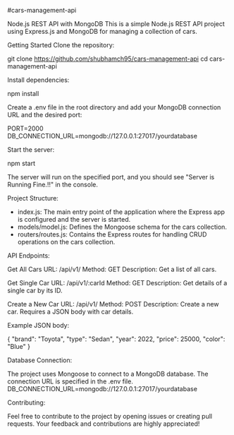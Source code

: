 #cars-management-api

 Node.js REST API with MongoDB This is a simple Node.js REST API project using Express.js and MongoDB for managing a collection of cars.

 Getting Started 
 Clone the repository:
 
 git clone https://github.com/shubhamch95/cars-management-api
 cd cars-management-api

 Install dependencies:
 
 npm install

Create a .env file in the root directory and add your MongoDB connection URL and the desired port:

PORT=2000 
DB_CONNECTION_URL=mongodb://127.0.0.1:27017/yourdatabase

Start the server:

 npm start

The server will run on the specified port, and you should see "Server is Running Fine.!!" in the console.

Project Structure:

* index.js: The main entry point of the application where the Express app is configured and the server is started.
* models/model.js: Defines the Mongoose schema for the cars collection.
* routers/routes.js: Contains the Express routes for handling CRUD operations on the cars collection.

 API Endpoints:

 Get All Cars URL:
 /api/v1/ 
 Method: GET 
 Description: Get a list of all cars.

 Get Single Car URL: 
 /api/v1/:carId 
 Method: GET 
 Description: Get details of a single car by its ID.

 Create a New Car URL:
/api/v1/ 
Method: POST 
Description: Create a new car. Requires a JSON body with car details.

Example JSON body: 

{
 "brand": "Toyota",
 "type": "Sedan", 
"year": 2022,
 "price": 25000,
 "color": "Blue" 
}

Database Connection:

The project uses Mongoose to connect to a MongoDB database.
The connection URL is specified in the .env file.
DB_CONNECTION_URL=mongodb://127.0.0.1:27017/yourdatabase

Contributing:

Feel free to contribute to the project by opening issues or creating pull requests.
Your feedback and contributions are highly appreciated!



